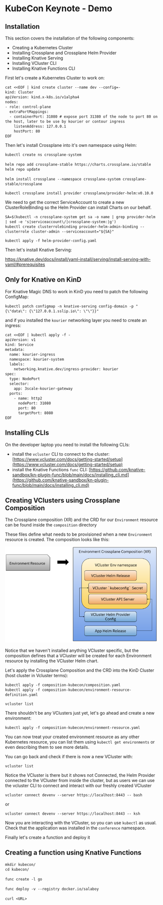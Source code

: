# KubeCon Keynote - Demo





## Installation 

This section covers the installation of the following components: 
- Creating a Kubernetes Cluster
- Installing Crossplane and Crossplane Helm Provider
- Installing Knative Serving
- Installing VCluster CLI
- Installing Knative Functions CLI

First let's create a Kubernetes Cluster to work on:

```
cat <<EOF | kind create cluster --name dev --config=-
kind: Cluster
apiVersion: kind.x-k8s.io/v1alpha4
nodes:
- role: control-plane
  extraPortMappings:
  - containerPort: 31080 # expose port 31380 of the node to port 80 on the host, later to be use by kourier or contour ingress
    listenAddress: 127.0.0.1
    hostPort: 80
EOF
```


Then let's install Crossplane into it's own namespace using Helm: 


```
kubectl create ns crossplane-system

helm repo add crossplane-stable https://charts.crossplane.io/stable
helm repo update

helm install crossplane --namespace crossplane-system crossplane-stable/crossplane
```

```
kubectl crossplane install provider crossplane/provider-helm:v0.10.0
```

We need to get the correct ServiceAccount to create a new ClusterRoleBinding so the Helm Provider can install Charts on our behalf. 

```
SA=$(kubectl -n crossplane-system get sa -o name | grep provider-helm | sed -e 's|serviceaccount\/|crossplane-system:|g')
kubectl create clusterrolebinding provider-helm-admin-binding --clusterrole cluster-admin --serviceaccount="${SA}"
```

```
kubectl apply -f helm-provider-config.yaml
```

Then let's install Knative Serving: 

https://knative.dev/docs/install/yaml-install/serving/install-serving-with-yaml/#prerequisites


## Only for Knative on KinD
For Knative Magic DNS to work in KinD you need to patch the following ConfigMap:

```
kubectl patch configmap -n knative-serving config-domain -p "{\"data\": {\"127.0.0.1.sslip.io\": \"\"}}"
```

and if you installed the `kourier` networking layer you need to create an ingress:

```
cat <<EOF | kubectl apply -f -
apiVersion: v1
kind: Service
metadata:
  name: kourier-ingress
  namespace: kourier-system
  labels:
    networking.knative.dev/ingress-provider: kourier
spec:
  type: NodePort
  selector:
    app: 3scale-kourier-gateway
  ports:
    - name: http2
      nodePort: 31080
      port: 80
      targetPort: 8080
EOF
```

## Installing CLIs

On the developer laptop you need to install the following CLIs:

- install the `vcluster` CLI to connect to the cluster: [https://www.vcluster.com/docs/getting-started/setup](https://www.vcluster.com/docs/getting-started/setup)
- install the Knative Functions `func` CLI: [https://github.com/knative-sandbox/kn-plugin-func/blob/main/docs/installing_cli.md](https://github.com/knative-sandbox/kn-plugin-func/blob/main/docs/installing_cli.md)


## Creating VClusters using Crossplane Composition

The Crossplane composition (XR) and the CRD for our `Environment` resource can be found inside the `composition` directory

These files define what needs to be provisioned when a new `Environment` resource is created.
The composition looks like this: 

![environment-vcluster-composition](environment-vcluster-composition.png)

Notice that we haven't installed anything VCluster specific, but the composition defines that a VCluster will be created for each Environment resource by installing the VCluster Helm chart. 


Let's apply the Crossplane Composition and the CRD into the KinD Cluster (host cluster in Vcluster terms):
```
kubectl apply -f composition-kubecon/composition.yaml
kubectl apply -f composition-kubecon/environment-resource-definition.yaml
```


```
vcluster list
```

There shouldn't be any VClusters just yet, let's go ahead and create a new environment:

```
kubectl apply -f composition-kubecon/environment-resource.yaml
```

You can now treat your created environment resource as any other Kubernetes resource, you can list them using `kubectl get environments` or even describing them to see more details. 



You can go back and check if there is now a new VCluster with:

```
vcluster list 
```

Notice the VCluster is there but it shows not Connected, the Helm Provider connected to the VCluster from inside the cluster, but as users we can use the vcluster CLI to connect and interact with our freshly created VCluster 


```
vcluster connect devenv --server https://localhost:8443 -- bash
```
or

```
vcluster connect devenv --server https://localhost:8443 -- ksh
```


Now you are interacting with the VCluster, so you can use `kubectl` as usual. Check that the application was installed in the `conference` namespace.

Finally let's create a function and deploy it

## Creating a function using Knative Functions

```
mkdir kubecon/
cd kubecon/

func create -l go

func deploy -v --registry docker.io/salaboy

curl <URL>
```

